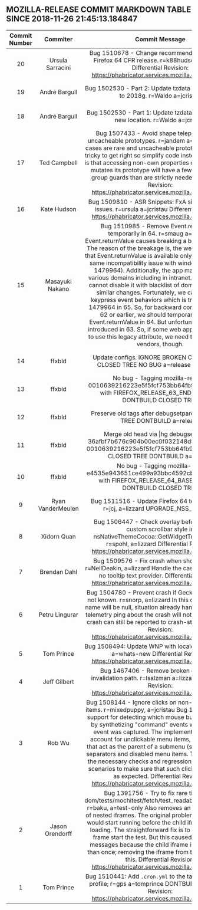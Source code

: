 ## MOZILLA-RELEASE COMMIT MARKDOWN TABLE SINCE 2018-11-26 21:45:13.184847

| Commit Number | Commiter | Commit Message | Commit Url | Date | 
|:---:|:----:|:----------------------------------:|:------:|:----:| 
|20|Ursula Sarracini |Bug 1510678 - Change recommended addons for Firefox 64 CFR release. r=k88hudson	a=jcristau  Differential Revision: https://phabricator.services.mozilla.com/D13437|[URL](https://hg.mozilla.org/releases/mozilla-release/pushloghtml?changeset=321f1fb3b41f)|2018-11-29 17:43:06
|19|André Bargull |Bug 1502530 - Part 2: Update tzdata in ICU data files to 2018g. r=Waldo a=jcristau|[URL](https://hg.mozilla.org/releases/mozilla-release/pushloghtml?changeset=fa624a63f7d9)|2018-11-06 13:18:26
|18|André Bargull |Bug 1502530 - Part 1: Update tzdata updater to use new location. r=Waldo a=jcristau|[URL](https://hg.mozilla.org/releases/mozilla-release/pushloghtml?changeset=4498eed63436)|2018-11-06 10:48:56
|17|Ted Campbell |Bug 1507433 - Avoid shape teleporting if any uncacheable prototypes. r=jandem a=jcristau  These cases are rare and uncacheable prototype shapes are tricky to get right so simplify code instead. The impact is that accessing non-own properties of an object that mutates its prototype will have a few more shape / group guards than are strictly needed.  Differential Revision: https://phabricator.services.mozilla.com/D12806|[URL](https://hg.mozilla.org/releases/mozilla-release/pushloghtml?changeset=d27d733d06cf)|2018-11-27 13:10:49
|16|Kate Hudson |Bug 1509810 - ASR Snippets: FxA signup template issues. r=ursula a=jcristau  Differential Revision: https://phabricator.services.mozilla.com/D13445|[URL](https://hg.mozilla.org/releases/mozilla-release/pushloghtml?changeset=f4770816becd)|2018-11-29 17:49:59
|15|Masayuki Nakano |Bug 1510985 - Remove Event.returnValue temporarily in 64. r=smaug a=jcristau  Event.returnValue causes breaking a bank application.  The reason of the breakage is, the web app assumes that Event.returnValue is available only on IE and it hits same incompatibility issue with window.event (bug 1479964). Additionally, the app may be used in various domains including in intranet. Therefore, we cannot disable it with blacklist of domains like other similar changes.  Fortunately, we can ship new keypress event behaviors which is tracked by bug 1479964 in 65.  So, for backward compatibility with 62 or earlier, we should temporarily disable Event.returnValue in 64.  But unfortunately, this was introduced in 63.  So, if some web apps have started to use this legacy attribute, we need to contact their vendors, though.|[URL](https://hg.mozilla.org/releases/mozilla-release/pushloghtml?changeset=5856e2411504)|2018-12-03 16:23:38
|14|ffxbld |Update configs. IGNORE BROKEN CHANGESETS CLOSED TREE NO BUG a=release ba=release|[URL](https://hg.mozilla.org/releases/mozilla-release/pushloghtml?changeset=f040763d99ad)|2018-12-03 15:33:47
|13|ffxbld |No bug - Tagging mozilla-release 0010639216223e5f5fcf753bb64fb93588d787bd with FIREFOX_RELEASE_63_END a=release DONTBUILD CLOSED TREE|[URL](https://hg.mozilla.org/releases/mozilla-release/pushloghtml?changeset=ca7d2e41bb01)|2018-12-03 15:29:01
|12|ffxbld |Preserve old tags after debugsetparents. CLOSED TREE DONTBUILD a=release|[URL](https://hg.mozilla.org/releases/mozilla-release/pushloghtml?changeset=09ecade3ebaa)|2018-12-03 15:28:58
|11|ffxbld |Merge old head via \|hg debugsetparents 36afbf7b676c904b00ec0f032148d98655267c37 0010639216223e5f5fcf753bb64fb93588d787bd\|. CLOSED TREE DONTBUILD a=release|[URL](https://hg.mozilla.org/releases/mozilla-release/pushloghtml?changeset=91ff80fb4297)|2018-12-03 15:28:52
|10|ffxbld |No bug - Tagging mozilla-beta e4535e943651ce499a93bbc4592cb16adab897bd with FIREFOX_RELEASE_64_BASE a=release DONTBUILD CLOSED TREE|[URL](https://hg.mozilla.org/releases/mozilla-release/pushloghtml?changeset=36afbf7b676c)|2018-12-03 15:26:20
|9|Ryan VanderMeulen |Bug 1511516 - Update Firefox 64 to NSS 3.40.1. r=jcj, a=lizzard UPGRADE_NSS_RELEASE|[URL](https://hg.mozilla.org/releases/mozilla-release/pushloghtml?changeset=e4535e943651)|2018-12-02 21:22:47
|8|Xidorn Quan |Bug 1506447 - Check overlay before checking custom scrollbar style in nsNativeThemeCocoa::GetWidgetTransparency. r=spohl, a=lizzard  Differential Revision: https://phabricator.services.mozilla.com/D12856|[URL](https://hg.mozilla.org/releases/mozilla-release/pushloghtml?changeset=cb70f86f7143)|2018-11-25 11:31:53
|7|Brendan Dahl |Bug 1509576 - Fix crash when showing tooltip. r=NeilDeakin, a=lizzard  Handle the case when there is no tooltip text provider.  Differential Revision: https://phabricator.services.mozilla.com/D13105|[URL](https://hg.mozilla.org/releases/mozilla-release/pushloghtml?changeset=729dc4b0b006)|2018-11-28 18:42:57
|6|Petru Lingurar |Bug 1504780 - Prevent crash if GeckoProfile path is not known. r=snorp, a=lizzard  In this case the profile name will be null, situation already handled, in which a telemetry ping about the crash will not be sent but the crash can still be reported to crash-stats.  Differential Revision: https://phabricator.services.mozilla.com/D12741|[URL](https://hg.mozilla.org/releases/mozilla-release/pushloghtml?changeset=3bebbace6e4a)|2018-11-26 19:21:56
|5|Tom Prince |Bug 1508494: Update WNP with locales for 64; r=flod a=whats-new  Differential Revision: https://phabricator.services.mozilla.com/D13555|[URL](https://hg.mozilla.org/releases/mozilla-release/pushloghtml?changeset=f744e835c8bf)|2018-12-01 06:00:21
|4|Jeff Gilbert |Bug 1467406 - Remove broken default-fb invalidation path. r=lsalzman a=lizzard  Differential Revision: https://phabricator.services.mozilla.com/D13047|[URL](https://hg.mozilla.org/releases/mozilla-release/pushloghtml?changeset=f4fe9800063b)|2018-11-27 15:49:21
|3|Rob Wu |Bug 1508144 - Ignore clicks on non-clickable menu items. r=mixedpuppy, a=jcristau  Bug 1469148 added support for detecting which mouse button was used, by synthetizing "command" events when a "click" event was captured. The implementation did not account for unclickable menu items, such as items that act as the parent of a submenu (see bug report), separators and disabled menu items.  This patch adds the necessary checks and regression tests for these scenarios to make sure that such clicks are ignored, as expected.  Differential Revision: https://phabricator.services.mozilla.com/D13084|[URL](https://hg.mozilla.org/releases/mozilla-release/pushloghtml?changeset=3be25c15b7e9)|2018-11-28 15:09:26
|2|Jason Orendorff |Bug 1391756 - Try to fix rare timeout in dom/tests/mochitest/fetch/test_readableStreams.html. r=baku, a=test-only  Also removes an infinite regress of nested iframes. The original problem was that tests would start running before the child iframe was done loading. The straightforward fix is to have the child frame start the test. But this caused further error messages because the child iframe is loaded more than once; removing the iframe from the iframe fixes this.  Differential Revision: https://phabricator.services.mozilla.com/D13385|[URL](https://hg.mozilla.org/releases/mozilla-release/pushloghtml?changeset=24a6a9b747b3)|2018-11-29 22:35:04
|1|Tom Prince |Bug 1510441: Add `.cron.yml` to the taskgraph sparse profile; r=gps a=tomprince DONTBUILD  Differential Revision: https://phabricator.services.mozilla.com/D13142|[URL](https://hg.mozilla.org/releases/mozilla-release/pushloghtml?changeset=3dce43d9b92c)|2018-11-30 00:26:19


